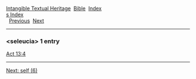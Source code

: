 [Intangible Textual Heritage](../../index)  [Bible](../index) 
[Index](index)   
[s Index](_s_)  
  [Previous](c09972)  [Next](c09974) 

------------------------------------------------------------------------

### &lt;seleucia&gt; 1 entry

[Act 13:4](../kjv/act013.htm#004)  

------------------------------------------------------------------------

[Next: self (6)](c09974)
